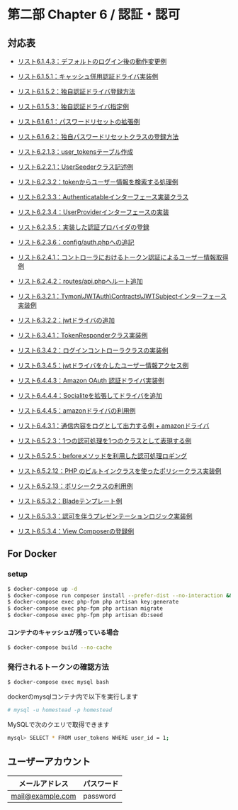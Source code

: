 # 第二部 Chapter 6 / 認証・認可
 
## 対応表
 
 - [リスト6.1.4.3：デフォルトのログイン後の動作変更例](app/Http/Controllers/Auth/RegisterController.php)
 - [リスト6.1.5.1：キャッシュ併用認証ドライバ実装例](app/Auth/CacheUserProvider.php)
 - [リスト6.1.5.2：独自認証ドライバ登録方法](app/Providers/AuthServiceProvider.php)
 - [リスト6.1.5.3：独自認証ドライバ指定例](config/auth.php)
 - [リスト6.1.6.1：パスワードリセットの拡張例](app/Auth/Passwords/PasswordManager.php)
 - [リスト6.1.6.2：独自パスワードリセットクラスの登録方法](app/Providers/PasswordServiceProvider.php)
 
 - [リスト6.2.1.3：user_tokensテーブル作成](database/migrations/2018_09_01_180935_create_user_tokens_table.php)
 - [リスト6.2.2.1：UserSeederクラス記述例](database/seeds/UserSeeder.php)
 - [リスト6.2.3.2：tokenからユーザー情報を検索する処理例](app/DataProvider/Database/UserToken.php)
 - [リスト6.2.3.3：Authenticatableインターフェース実装クラス](app/Entity/User.php)
 - [リスト6.2.3.4：UserProviderインターフェースの実装](app/Auth/UserTokenProvider.php)
 - [リスト6.2.3.5：実装した認証プロバイダの登録](app/Providers/AuthServiceProvider.php)
 - [リスト6.2.3.6：config/auth.phpへの追記](config/auth.php)
 - [リスト6.2.4.1：コントローラにおけるトークン認証によるユーザー情報取得例](app/Http/Controllers/UserAction.php)
 - [リスト6.2.4.2：routes/api.phpへルート追加](routes/api.php)
 
 - [リスト6.3.2.1：Tymon\JWTAuth\Contracts\JWTSubjectインターフェース実装例](app/User.php)
 - [リスト6.3.2.2：jwtドライバの追加](config/auth.php)
 - [リスト6.3.4.1：TokenResponderクラス実装例](app/Http/Responder/TokenResponder.php)
 - [リスト6.3.4.2：ログインコントローラクラスの実装例](app/Http/Controllers/User/LoginAction.php)
 - [リスト6.3.4.5：jwtドライバを介したユーザー情報アクセス例](app/Http/Controllers/User/Jwt/RetrieveAction.php)
 
 - [リスト6.4.4.3：Amazon OAuth 認証ドライバ実装例](app/Foundation/Socialite/AmazonProvider.php)
 - [リスト6.4.4.4：Socialiteを拡張してドライバを追加](app/Providers/SocialiteServiceProvider.php)
 - [リスト6.4.4.5：amazonドライバの利用例](app/Http/Controllers/Register/RegisterAction.php)
 - [リスト6.4.3.1：通信内容をログとして出力する例 + amazonドライバ](app/Http/Controllers/Register/CallbackAction.php)
 
 - [リスト6.5.2.3：1つの認可処理を1つのクラスとして表現する例](app/Gate/UserAccess.php)
 - [リスト6.5.2.5：beforeメソッドを利用した認可処理ロギング](app/Providers/AuthServiceProvider.php)
 - [リスト6.5.2.12：PHP のビルトインクラスを使ったポリシークラス実装例](app/Policies/ContentPolicy.php)
 - [リスト6.5.2.13：ポリシークラスの利用例](app/Http/Controllers/User/RetrieveAction.php)
 
 - [リスト6.5.3.2：Bladeテンプレート例](resources/views/hello.blade.php)
 - [リスト6.5.3.3：認可を伴うプレゼンテーションロジック実装例](app/Foundation/ViewComposer/PolicyComposer.php)
 - [リスト6.5.3.4：View Composerの登録例](app/Providers/AppServiceProvider.php)
 
## For Docker

### setup 

```bash
$ docker-compose up -d
$ docker-compose run composer install --prefer-dist --no-interaction && composer app-setup
$ docker-compose exec php-fpm php artisan key:generate
$ docker-compose exec php-fpm php artisan migrate
$ docker-compose exec php-fpm php artisan db:seed
```

#### コンテナのキャッシュが残っている場合

```bash
$ docker-compose build --no-cache
```

### 発行されるトークンの確認方法

```bash
$ docker-compose exec mysql bash
```

dockerのmysqlコンテナ内で以下を実行します

```bash
# mysql -u homestead -p homestead
```

MySQLで次のクエリで取得できます

```bash
mysql> SELECT * FROM user_tokens WHERE user_id = 1;
```


## ユーザーアカウント

| メールアドレス | パスワード |
|-----------------|-------------|
| mail@example.com | password |
